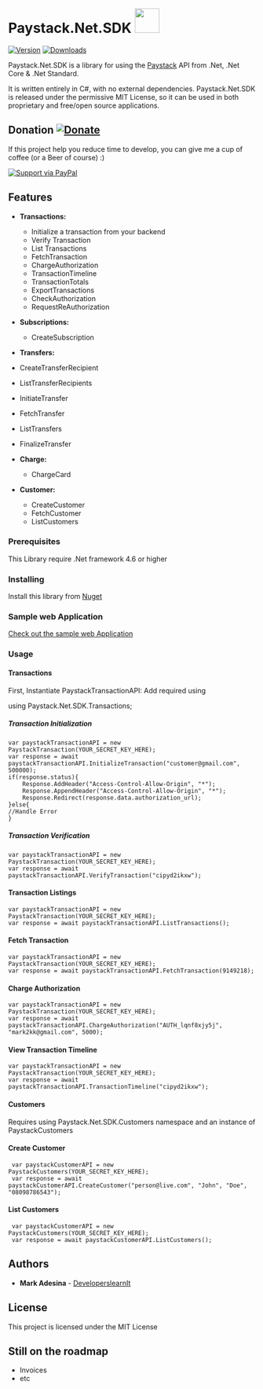 # Paystack.Net.SDK <img src="https://paystack.com/favicon.png" width="50" height="50"/>

[![Version](https://img.shields.io/nuget/vpre/Paystack.Net.SDK)](https://www.nuget.org/packages/Paystack.Net.SDK)
[![Downloads](https://img.shields.io/nuget/dt/Paystack.Net.SDK)](https://www.nuget.org/packages/Paystack.Net.SDK)


Paystack.Net.SDK is a library for using the [Paystack](https://paystack.com) API from .Net, .Net Core & .Net Standard.

It is written entirely in C#, with no external dependencies. Paystack.Net.SDK is released under the permissive MIT License, so it can be used in both proprietary and free/open source applications.

## Donation [![Donate](https://img.shields.io/badge/Donate-PayPal-green.svg)](https://www.paypal.me/markadesina) 
If this project help you reduce time to develop, you can give me a cup of coffee (or a Beer of course) :)

[![Support via PayPal](https://cdn.rawgit.com/twolfson/paypal-github-button/1.0.0/dist/button.svg)](https://www.paypal.me/markadesina) 


## Features
 - **Transactions:**
   - Initialize a transaction from your backend
   - Verify Transaction
   - List Transactions
   - FetchTransaction
   - ChargeAuthorization
   - TransactionTimeline
   - TransactionTotals
   - ExportTransactions
   - CheckAuthorization
   - RequestReAuthorization
   
 - **Subscriptions:**
   - CreateSubscription

  - **Transfers:**
   - CreateTransferRecipient
   - ListTransferRecipients
   - InitiateTransfer
   - FetchTransfer
   - ListTransfers
   - FinalizeTransfer

- **Charge:**
   - ChargeCard

- **Customer:**
   - CreateCustomer
   - FetchCustomer
   - ListCustomers


### Prerequisites

This Library require .Net framework 4.6 or higher



### Installing
Install this library from [Nuget](https://www.nuget.org/packages/Paystack.Net.SDK)

### Sample web Application

 [Check out the sample web Application](https://github.com/developerslearnit/Paystack.Net.SampleApp)


### Usage

#### Transactions

First, Instantiate PaystackTransactionAPI:
Add required using

using Paystack.Net.SDK.Transactions;


##### Transaction Initialization
    var paystackTransactionAPI = new PaystackTransaction(YOUR_SECRET_KEY_HERE);
    var response = await paystackTransactionAPI.InitializeTransaction("customer@gmail.com", 500000);
    if(response.status){
        Response.AddHeader("Access-Control-Allow-Origin", "*");
        Response.AppendHeader("Access-Control-Allow-Origin", "*");
		Response.Redirect(response.data.authorization_url);
    }else{
	//Handle Error
	}

##### Transaction Verification
    var paystackTransactionAPI = new PaystackTransaction(YOUR_SECRET_KEY_HERE);
    var response = await paystackTransactionAPI.VerifyTransaction("cipyd2ikxw");

#### Transaction Listings
    var paystackTransactionAPI = new PaystackTransaction(YOUR_SECRET_KEY_HERE);
    var response = await paystackTransactionAPI.ListTransactions();

#### Fetch Transaction

    var paystackTransactionAPI = new PaystackTransaction(YOUR_SECRET_KEY_HERE);
    var response = await paystackTransactionAPI.FetchTransaction(9149218);

#### Charge Authorization

    var paystackTransactionAPI = new PaystackTransaction(YOUR_SECRET_KEY_HERE);
    var response = await paystackTransactionAPI.ChargeAuthorization("AUTH_lqnf8xjy5j", "mark2kk@gmail.com", 5000);

#### View Transaction Timeline

    var paystackTransactionAPI = new PaystackTransaction(YOUR_SECRET_KEY_HERE);
    var response = await paystackTransactionAPI.TransactionTimeline("cipyd2ikxw");
    

#### Customers

Requires using Paystack.Net.SDK.Customers namespace and an instance of PaystackCustomers

#### Create Customer
     var paystackCustomerAPI = new PaystackCustomers(YOUR_SECRET_KEY_HERE);
     var response = await paystackCustomerAPI.CreateCustomer("person@live.com", "John", "Doe", "08098786543");

#### List Customers
     var paystackCustomerAPI = new PaystackCustomers(YOUR_SECRET_KEY_HERE);
     var response = await paystackCustomerAPI.ListCustomers();

## Authors

* **Mark Adesina** -  [DeveloperslearnIt](http://www.developerslearnit.com/)


## License

This project is licensed under the MIT License

## Still on the roadmap
* Invoices
* etc
